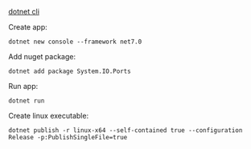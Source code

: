 [dotnet cli](https://learn.microsoft.com/en-us/dotnet/core/tools/)

Create app:
```
dotnet new console --framework net7.0
```

Add nuget package:
```
dotnet add package System.IO.Ports
```

Run app:
```
dotnet run
```

Create linux executable:
```
dotnet publish -r linux-x64 --self-contained true --configuration Release -p:PublishSingleFile=true
```
